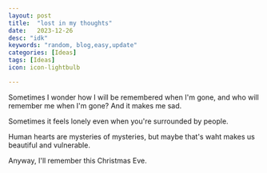 ```yaml
---
layout: post
title:  "lost in my thoughts"
date:   2023-12-26
desc: "idk"
keywords: "random, blog,easy,update"
categories: [Ideas]
tags: [Ideas]
icon: icon-lightbulb

---
```


Sometimes I wonder how I will be remembered when I'm gone, and who will remember me when I'm gone?
And it makes me sad.

Sometimes it feels lonely even when you're surrounded by people.

Human hearts are mysteries of mysteries, but maybe that's waht makes us beautiful and vulnerable. 

Anyway, I'll remember this Christmas Eve.  


